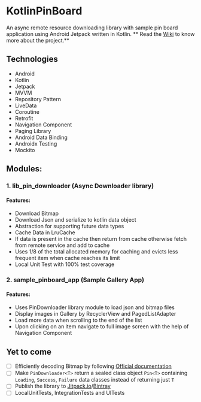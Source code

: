 # KotlinPinBoard
An async remote resource downloading library with sample pin board application using Android Jetpack written in Kotlin. 
** Read the [Wiki](https://github.com/Roaim/KotlinPinBoard/wiki) to know more about the project.**

## Technologies
* Android
* Kotlin
* Jetpack
* MVVM
* Repository Pattern
* LiveData
* Coroutine
* Retrofit
* Navigation Component
* Paging Library
* Android Data Binding
* Androidx Testing
* Mockito

## Modules:
### 1. lib_pin_downloader (Async Downloader library)
#### Features:
* Download Bitmap
* Download Json and serialize to kotlin data object
* Abstraction for supporting future data types
* Cache Data in LruCache
* If data is present in the cache then return from cache otherwise fetch from remote service and add to cache
* Uses 1/8 of the total allocated memory for caching and evicts less frequent item when cache reaches its limit
* Local Unit Test with 100% test coverage
### 2. sample_pinboard_app (Sample Gallery App)
#### Features:
* Uses PinDownloader library module to load json and bitmap files
* Display images in Gallery by RecyclerView and PagedListAdapter
* Load more data when scrolling to the end of the list
* Upon clicking on an item navigate to full image screen with the help of Navigation Component

## Yet to come
* [ ] Efficiently decoding Bitmap by following [Official documentation](https://developer.android.com/topic/performance/graphics/load-bitmap)
* [ ] Make `PinDownloader<T>` return a sealed class object `Pin<T>` containing `Loading`, `Success`, `Failure` data classes instead of returning just `T`
* [ ] Publish the library to [Jitpack.io](https://jitpack.io/)/[Bintray](https://bintray.com/)
* [ ] LocalUnitTests, IntegrationTests and UITests

